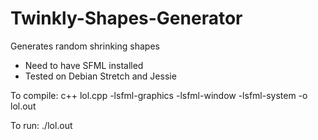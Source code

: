 # Twinkly-Shapes-Generator
Generates random shrinking shapes

- Need to have SFML installed
- Tested on Debian Stretch and Jessie

To compile: c++ lol.cpp -lsfml-graphics -lsfml-window -lsfml-system -o lol.out

To run: ./lol.out

